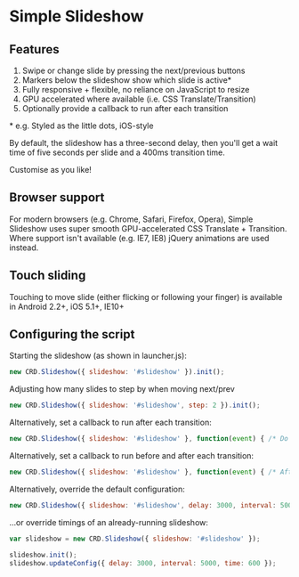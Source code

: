 Simple Slideshow
================

Features
--------

1. Swipe or change slide by pressing the next/previous buttons
2. Markers below the slideshow show which slide is active\*
3. Fully responsive + flexible, no reliance on JavaScript to resize
4. GPU accelerated where available (i.e. CSS Translate/Transition)
5. Optionally provide a callback to run after each transition

\* e.g. Styled as the little dots, iOS-style

By default, the slideshow has a three-second delay, then you'll get
a wait time of five seconds per slide and a 400ms transition time.

Customise as you like!


Browser support
---------------

For modern browsers (e.g. Chrome, Safari, Firefox, Opera), Simple Slideshow uses super smooth GPU-accelerated CSS Translate + Transition.
Where support isn't available (e.g. IE7, IE8) jQuery animations are used instead.


Touch sliding
-------------

Touching to move slide (either flicking or following your finger) is available in Android 2.2+, iOS 5.1+, IE10+


Configuring the script
----------------------

Starting the slideshow (as shown in launcher.js):

``` js
new CRD.Slideshow({ slideshow: '#slideshow' }).init();
```

Adjusting how many slides to step by when moving next/prev
``` js
new CRD.Slideshow({ slideshow: '#slideshow', step: 2 }).init();
```

Alternatively, set a callback to run after each transition:

``` js
new CRD.Slideshow({ slideshow: '#slideshow' }, function(event) { /* Do something */ }).init();
```

Alternatively, set a callback to run before and after each transition:

``` js
new CRD.Slideshow({ slideshow: '#slideshow' }, function(event) { /* After transition */ }, function(event) { /* Before transition */ }).init();
```

Alternatively, override the default configuration:

``` js
new CRD.Slideshow({ slideshow: '#slideshow', delay: 3000, interval: 5000, time: 600, canLoop: true, isManual: false }).init();
```

…or override timings of an already-running slideshow:

``` js
var slideshow = new CRD.Slideshow({ slideshow: '#slideshow' });

slideshow.init();
slideshow.updateConfig({ delay: 3000, interval: 5000, time: 600 });
```
